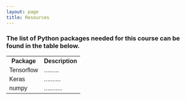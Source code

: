 ```yaml
---
layout: page
title: Resources 
--- 
```


<h3> The list of Python packages needed for this course can be found in the table below. </h3>


<html>
<head>
<style>
#pythonpackages {
  font-family: Arial, Helvetica, sans-serif;
  border-collapse: collapse;
  width: 100%;
}

#pythonpackages td, #pythonpackages th {
  border: 1px solid #ddd;
  padding: 8px;
}

#pythonpackages tr:nth-child(even){background-color: #f2f2f2;}

#pythonpackages tr:hover {background-color: #ddd;}

#pythonpackages th {
  padding-top: 12px;
  padding-bottom: 12px;
  text-align: left;
  background-color: #04AA6D;
  color: white;
}
</style>
</head>
<body>

<table id="pythonpackages">
  <tr>
    <th>Package</th>
    <th>Description</th>
  </tr>
  <tr>
    <td>Tensorflow</td>
    <td>.........</td>
  </tr>
  <tr>
    <td>Keras</td>
    <td>..........</td>
  </tr>
  <tr>
    <td>numpy</td>
    <td>...........</td>
  </tr>
</table>

</body>
</html>
